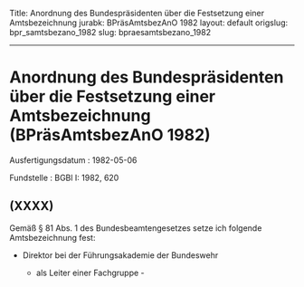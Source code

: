 Title: Anordnung des Bundespräsidenten über die Festsetzung einer Amtsbezeichnung
jurabk: BPräsAmtsbezAnO 1982
layout: default
origslug: bpr_samtsbezano_1982
slug: bpraesamtsbezano_1982

---

# Anordnung des Bundespräsidenten über die Festsetzung einer Amtsbezeichnung (BPräsAmtsbezAnO 1982)

Ausfertigungsdatum
:   1982-05-06

Fundstelle
:   BGBl I: 1982, 620



## (XXXX)

Gemäß § 81 Abs. 1 des Bundesbeamtengesetzes setze ich folgende
Amtsbezeichnung fest:

*   Direktor bei der Führungsakademie der Bundeswehr

    - als Leiter einer Fachgruppe -




